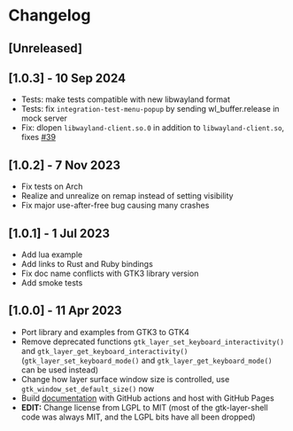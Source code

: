 # Changelog

## [Unreleased]
## [1.0.3] - 10 Sep 2024
- Tests: make tests compatible with new libwayland format
- Tests: fix `integration-test-menu-popup` by sending wl_buffer.release in mock server
- Fix: dlopen `libwayland-client.so.0` in addition to `libwayland-client.so`, fixes [#39](https://github.com/wmww/gtk4-layer-shell/issues/39)

## [1.0.2] - 7 Nov 2023
- Fix tests on Arch
- Realize and unrealize on remap instead of setting visibility
- Fix major use-after-free bug causing many crashes

## [1.0.1] - 1 Jul 2023
- Add lua example
- Add links to Rust and Ruby bindings
- Fix doc name conflicts with GTK3 library version
- Add smoke tests

## [1.0.0] - 11 Apr 2023
- Port library and examples from GTK3 to GTK4
- Remove deprecated functions `gtk_layer_set_keyboard_interactivity()` and `gtk_layer_get_keyboard_interactivity()` (`gtk_layer_set_keyboard_mode()` and `gtk_layer_get_keyboard_mode()` can be used instead)
- Change how layer surface window size is controlled, use `gtk_window_set_default_size()` now
- Build [documentation](https://wmww.github.io/gtk4-layer-shell/) with GitHub actions and host with GitHub Pages
- __EDIT:__ Change license from LGPL to MIT (most of the gtk-layer-shell code was always MIT, and the LGPL bits have all been dropped)
